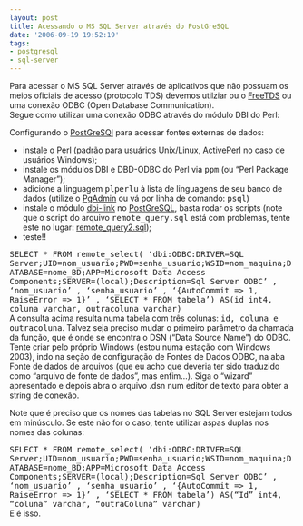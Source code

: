 ```yaml
---
layout: post
title: Acessando o MS SQL Server através do PostGreSQL
date: '2006-09-19 19:52:19'
tags:
- postgresql
- sql-server
---
```



Para acessar o MS SQL Server através de aplicativos que não possuam os meios oficiais de acesso (protocolo TDS) devemos utilziar ou o [FreeTDS](http://freetds.org/) ou uma conexão ODBC (Open Database Communication).  
 Segue como utilizar uma conexão ODBC através do módulo DBI do Perl:

Configurando o [PostGreSQl](../../wiki/PostGreSQl/edit "Create this page") para acessar fontes externas de dados:

- instale o Perl (padrão para usuários Unix/Linux, [ActivePerl](http://aspn.activestate.com/ASPN/Downloads/ActivePerl/) no caso de usuários Windows);
- instale os módulos DBI e DBD-ODBC do Perl via <tt>ppm</tt> (ou “Perl Package Manager”);
- adicione a linguagem <tt>plperlu</tt> à lista de linguagens de seu banco de dados (utilize o [PgAdmin](http://www.pgadmin.org/) ou vá por linha de comando: <tt>psql</tt>)
- instale o módulo [dbi-link](http://pgfoundry.org/projects/dbi-link/) no [PostGreSQL](../../wiki/PostGreSQL/edit "Create this page"), basta rodar os scripts (note que o script do arquivo <tt>remote_query.sql</tt> está com problemas, tente este no lugar: [remote_query2.sql](../../wiki/SQLServer/files.xml?action=download&file=remote_query2.sql));
- teste!!

<div class="code" style="font-family: monospace;"><span class="kw1">SELECT</span> * <span class="kw1">FROM</span> remote_select<span class="br0">(</span>  
<span class="st0">‘dbi:ODBC:DRIVER=SQL Server;UID=nom_usuario;PWD=senha_usuario;WSID=nom_maquina;DATABASE=nome_BD;APP=Microsoft Data Access Components;SERVER=(local);Description=Sql Server ODBC’</span>  
 , <span class="st0">‘nom_usuario’</span>  
 , <span class="st0">‘senha_usuario’</span>  
 , <span class="st0">‘{AutoCommit => 1, RaiseError => 1}’</span>  
 , <span class="st0">‘SELECT * FROM tabela’</span><span class="br0">)</span>  
<span class="kw1">AS</span><span class="br0">(</span>id int4, coluna varchar, outracoluna varchar<span class="br0">)</span></div>A consulta acima resulta numa tabela com três colunas: <tt>id, coluna e outracoluna</tt>.  
 Talvez seja preciso mudar o primeiro parâmetro da chamada da função, que é onde se encontra o DSN (“Data Source Name”) do ODBC. Tente criar pelo próprio Windows (estou numa estação com Windows 2003), indo na seção de configuração de <span class="notes">Fontes de Dados ODBC</span>, na aba <span class="notes">Fonte de dados de arquivos</span> (que eu acho que deveria ter sido traduzido como “arquivo de fonte de dados”, mas enfim…). Siga o “wizard” apresentado e depois abra o arquivo .dsn num editor de texto para obter a string de conexão.

Note que é preciso que os nomes das tabelas no SQL Server estejam todos em minúsculo. Se este não for o caso, tente utilizar aspas duplas nos nomes das colunas:

<div class="code" style="font-family: monospace;"><span class="kw1">SELECT</span> * <span class="kw1">FROM</span> remote_select<span class="br0">(</span>  
<span class="st0">‘dbi:ODBC:DRIVER=SQL Server;UID=nom_usuario;PWD=senha_usuario;WSID=nom_maquina;DATABASE=nome_BD;APP=Microsoft Data Access Components;SERVER=(local);Description=Sql Server ODBC’</span>  
 , <span class="st0">‘nom_usuario’</span>  
 , <span class="st0">‘senha_usuario’</span>  
 , <span class="st0">‘{AutoCommit => 1, RaiseError => 1}’</span>  
 , <span class="st0">‘SELECT * FROM tabela’</span><span class="br0">)</span>  
<span class="kw1">AS</span><span class="br0">(</span><span class="st0">“Id”</span> int4, <span class="st0">“coluna”</span> varchar, <span class="st0">“outraColuna”</span> varchar<span class="br0">)</span></div>E é isso.


